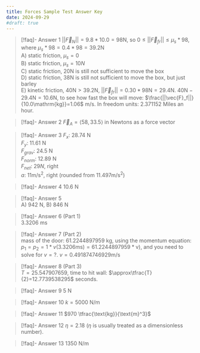 ```yaml
---
title: Forces Sample Test Answer Key
date: 2024-09-29
#draft: true
---
```


> [!faq]- Answer 1
>   $||\vec{F}_N||=9.8*10.0=98\mathrm{N}$, so $0\le||\vec{F}_{fr}||\le\mu_s*98$, where $\mu_s*98=0.4*98=39.2\mathrm{N}$ \
>   A) static friction, $\mu_s=0$ \
>   B) static friction, $\mu_s=10N$ \
>   C) static friction, $20$N is still not sufficient to move the box \
>   D) static friction, $38$N is still not sufficient to move the box, but just barley \
>   E) kinetic friction, $40\mathrm{N}>39.2\mathrm{N}$, $||\vec{F}_{fr}||=0.30*98\mathrm{N}=29.4\mathrm{N}$. $40\mathrm{N}-29.4\mathrm{N}=10.6\mathrm{N}$, to see how fast the box will move: $\frac{||\vec{F}_f||}{10.0\mathrm{kg}}=1.06$ m/s. In freedom units: $2.371152$ Miles an hour.

> [!faq]- Answer 2 
> $\vec{F}_A=\langle 58, 33.5 \rangle$ in Newtons as a force vector

> [!faq]- Answer 3 
> $F_x$: $28.7$4 N \
> $F_y$: $11.6$1 N \
> $F_{grav}$: $24.5$ N \
> $F_{norm}$: $12.89$ N \
> $F_{net}$: $29 N$, right \
> $a$: $11 \mathrm{m}/\mathrm{s}^2$, right (rounded from $11.497 \mathrm{m}/\mathrm{s}^2$)

> [!faq]- Answer 4 
> $10.6$ N 

> [!faq]- Answer 5  
> A) $942$ N, B) $846$ N 


> [!faq]- Answer 6 (Part 1)  
> $3.3206$ ms

> [!faq]- Answer 7 (Part 2)  
> mass of the door: $61.2244897959$ kg, using the momentum equation: $p_1=p_2=1*v(3.3206\mathrm{ms)=61.2244897959*v})$, and you need to solve for $v=?$. $v=0.491874746929 \mathrm{m}/\mathrm{s}$

> [!faq]- Answer 8 (Part 3)  
> $T=25.547907659$, time to hit wall: $\approx\tfrac{T}{2}=12.7739538295$ seconds. 

> [!faq]- Answer 9 
> $5$ N 

> [!faq]- Answer 10 
> $k = 5000$ N/m 

> [!faq]- Answer 11 
> $970 \tfrac{\text{kg}}{\text{m}^3}$

> [!faq]- Answer 12 
> $\eta=2.18$ ($\eta$ is usually treated as a dimensionless number).

> [!faq]- Answer 13 
> $1350$ N/m
